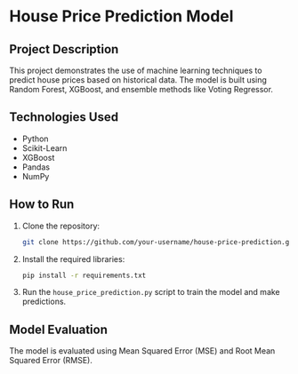 # House Price Prediction Model

## Project Description
This project demonstrates the use of machine learning techniques to predict house prices based on historical data. The model is built using Random Forest, XGBoost, and ensemble methods like Voting Regressor.

## Technologies Used
- Python
- Scikit-Learn
- XGBoost
- Pandas
- NumPy

## How to Run
1. Clone the repository:
   ```bash
   git clone https://github.com/your-username/house-price-prediction.git
   ```
2. Install the required libraries:
   ```bash
   pip install -r requirements.txt
   ```
3. Run the `house_price_prediction.py` script to train the model and make predictions.

## Model Evaluation
The model is evaluated using Mean Squared Error (MSE) and Root Mean Squared Error (RMSE).
